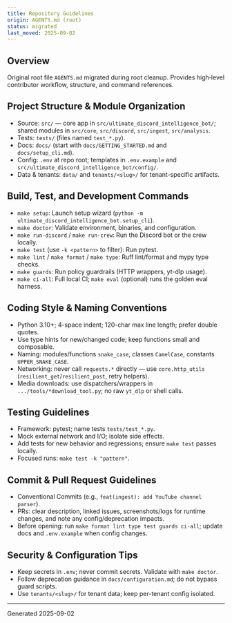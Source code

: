 ```yaml
---
title: Repository Guidelines
origin: AGENTS.md (root)
status: migrated
last_moved: 2025-09-02
---
```


## Overview

Original root file `AGENTS.md` migrated during root cleanup. Provides high‑level contributor workflow, structure, and command references.

## Project Structure & Module Organization

- Source: `src/` — core app in `src/ultimate_discord_intelligence_bot/`; shared modules in `src/core`, `src/discord`, `src/ingest`, `src/analysis`.
- Tests: `tests/` (files named `test_*.py`).
- Docs: `docs/` (start with `docs/GETTING_STARTED.md` and `docs/setup_cli.md`).
- Config: `.env` at repo root; templates in `.env.example` and `src/ultimate_discord_intelligence_bot/config/`.
- Data & tenants: `data/` and `tenants/<slug>/` for tenant-specific artifacts.

## Build, Test, and Development Commands

- `make setup`: Launch setup wizard (`python -m ultimate_discord_intelligence_bot.setup_cli`).
- `make doctor`: Validate environment, binaries, and configuration.
- `make run-discord` / `make run-crew`: Run the Discord bot or the crew locally.
- `make test` (use `-k <pattern>` to filter): Run pytest.
- `make lint` / `make format` / `make type`: Ruff lint/format and mypy type checks.
- `make guards`: Run policy guardrails (HTTP wrappers, yt-dlp usage).
- `make ci-all`: Full local CI; `make eval` (optional) runs the golden eval harness.

## Coding Style & Naming Conventions

- Python 3.10+; 4-space indent; 120-char max line length; prefer double quotes.
- Use type hints for new/changed code; keep functions small and composable.
- Naming: modules/functions `snake_case`, classes `CamelCase`, constants `UPPER_SNAKE_CASE`.
- Networking: never call `requests.*` directly — use `core.http_utils` (`resilient_get`/`resilient_post`, retry helpers).
- Media downloads: use dispatchers/wrappers in `.../tools/*download_tool.py`; no raw `yt_dlp` or shell calls.

## Testing Guidelines

- Framework: pytest; name tests `tests/test_*.py`.
- Mock external network and I/O; isolate side effects.
- Add tests for new behavior and regressions; ensure `make test` passes locally.
- Focused runs: `make test -k "pattern"`.

## Commit & Pull Request Guidelines

- Conventional Commits (e.g., `feat(ingest): add YouTube channel parser`).
- PRs: clear description, linked issues, screenshots/logs for runtime changes, and note any config/deprecation impacts.
- Before opening: run `make format lint type test guards ci-all`; update docs and `.env.example` when config changes.

## Security & Configuration Tips

- Keep secrets in `.env`; never commit secrets. Validate with `make doctor`.
- Follow deprecation guidance in `docs/configuration.md`; do not bypass guard scripts.
- Use `tenants/<slug>/` for tenant data; keep per-tenant config isolated.

---
Generated 2025-09-02
